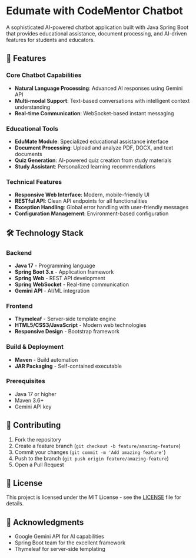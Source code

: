 # Edumate with CodeMentor Chatbot

A sophisticated AI-powered chatbot application built with Java Spring Boot that provides educational assistance, document processing, and AI-driven features for students and educators.

## 🚀 Features

### Core Chatbot Capabilities
- **Natural Language Processing**: Advanced AI responses using Gemini API
- **Multi-modal Support**: Text-based conversations with intelligent context understanding
- **Real-time Communication**: WebSocket-based instant messaging

### Educational Tools
- **EduMate Module**: Specialized educational assistance interface
- **Document Processing**: Upload and analyze PDF, DOCX, and text documents
- **Quiz Generation**: AI-powered quiz creation from study materials
- **Study Assistant**: Personalized learning recommendations

### Technical Features
- **Responsive Web Interface**: Modern, mobile-friendly UI
- **RESTful API**: Clean API endpoints for all functionalities
- **Exception Handling**: Global error handling with user-friendly messages
- **Configuration Management**: Environment-based configuration

## 🛠️ Technology Stack

### Backend
- **Java 17** - Programming language
- **Spring Boot 3.x** - Application framework
- **Spring Web** - REST API development
- **Spring WebSocket** - Real-time communication
- **Gemini API** - AI/ML integration

### Frontend
- **Thymeleaf** - Server-side template engine
- **HTML5/CSS3/JavaScript** - Modern web technologies
- **Responsive Design** - Bootstrap framework

### Build & Deployment
- **Maven** - Build automation
- **JAR Packaging** - Self-contained executable

### Prerequisites
- Java 17 or higher
- Maven 3.6+
- Gemini API key

## 🤝 Contributing

1. Fork the repository
2. Create a feature branch (`git checkout -b feature/amazing-feature`)
3. Commit your changes (`git commit -m 'Add amazing feature'`)
4. Push to the branch (`git push origin feature/amazing-feature`)
5. Open a Pull Request

## 📄 License

This project is licensed under the MIT License - see the [LICENSE](LICENSE) file for details.

## 🙏 Acknowledgments

- Google Gemini API for AI capabilities
- Spring Boot team for the excellent framework
- Thymeleaf for server-side templating

